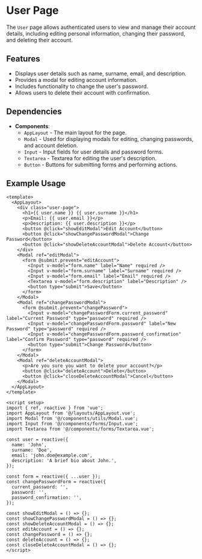 # User Page

The `User` page allows authenticated users to view and manage their account details, including editing personal information, changing their password, and deleting their account.

## Features

- Displays user details such as name, surname, email, and description.
- Provides a modal for editing account information.
- Includes functionality to change the user's password.
- Allows users to delete their account with confirmation.

## Dependencies

- **Components**:
  - `AppLayout` - The main layout for the page.
  - `Modal` - Used for displaying modals for editing, changing passwords, and account deletion.
  - `Input` - Input fields for user details and password forms.
  - `Textarea` - Textarea for editing the user's description.
  - `Button` - Buttons for submitting forms and performing actions.

## Example Usage

```vue
<template>
  <AppLayout>
    <div class="user-page">
      <h1>{{ user.name }} {{ user.surname }}</h1>
      <p>Email: {{ user.email }}</p>
      <p>Description: {{ user.description }}</p>
      <button @click="showEditModal">Edit Account</button>
      <button @click="showChangePasswordModal">Change Password</button>
      <button @click="showDeleteAccountModal">Delete Account</button>
    </div>
    <Modal ref="editModal">
      <form @submit.prevent="editAccount">
        <Input v-model="form.name" label="Name" required />
        <Input v-model="form.surname" label="Surname" required />
        <Input v-model="form.email" label="Email" required />
        <Textarea v-model="form.description" label="Description" />
        <button type="submit">Save</button>
      </form>
    </Modal>
    <Modal ref="changePasswordModal">
      <form @submit.prevent="changePassword">
        <Input v-model="changePasswordForm.current_password" label="Current Password" type="password" required />
        <Input v-model="changePasswordForm.password" label="New Password" type="password" required />
        <Input v-model="changePasswordForm.password_confirmation" label="Confirm Password" type="password" required />
        <button type="submit">Change Password</button>
      </form>
    </Modal>
    <Modal ref="deleteAccountModal">
      <p>Are you sure you want to delete your account?</p>
      <button @click="deleteAccount">Delete</button>
      <button @click="closeDeleteAccountModal">Cancel</button>
    </Modal>
  </AppLayout>
</template>

<script setup>
import { ref, reactive } from 'vue';
import AppLayout from '@/layouts/AppLayout.vue';
import Modal from '@/components/utils/Modal.vue';
import Input from '@/components/forms/Input.vue';
import Textarea from '@/components/forms/Textarea.vue';

const user = reactive({
  name: 'John',
  surname: 'Doe',
  email: 'john.doe@example.com',
  description: 'A brief bio about John.',
});

const form = reactive({ ...user });
const changePasswordForm = reactive({
  current_password: '',
  password: '',
  password_confirmation: '',
});

const showEditModal = () => {};
const showChangePasswordModal = () => {};
const showDeleteAccountModal = () => {};
const editAccount = () => {};
const changePassword = () => {};
const deleteAccount = () => {};
const closeDeleteAccountModal = () => {};
</script>